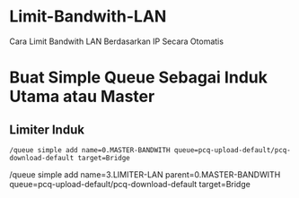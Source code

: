 # Limit-Bandwith-LAN
Cara Limit Bandwith LAN Berdasarkan IP Secara Otomatis

# Buat Simple Queue Sebagai Induk Utama atau Master
## Limiter Induk
````
/queue simple add name=0.MASTER-BANDWITH queue=pcq-upload-default/pcq-download-default target=Bridge
````
/queue simple add name=3.LIMITER-LAN parent=0.MASTER-BANDWITH queue=pcq-upload-default/pcq-download-default target=Bridge
